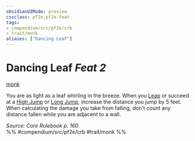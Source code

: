 ```yaml
---
obsidianUIMode: preview
cssclass: pf2e,pf2e-feat
tags:
- compendium/src/pf2e/crb
- trait/monk
aliases: ["Dancing Leaf"]
---
```

# Dancing Leaf  *Feat 2*  
[monk](../../rules/traits/monk.md)  


You are as light as a leaf whirling in the breeze. When you [Leap](../../rules/actions/leap.md) or succeed at a [High Jump](../../rules/actions/high-jump.md) or [Long Jump](../../rules/actions/long-jump.md), increase the distance you jump by 5 feet. When calculating the damage you take from falling, don't count any distance fallen while you are adjacent to a wall.

*Source: Core Rulebook p. 160*  
%% #compendium/src/pf2e/crb #trait/monk %%